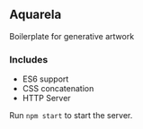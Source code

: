 ## Aquarela

Boilerplate for generative artwork

### Includes
* ES6 support
* CSS concatenation
* HTTP Server

Run `npm start` to start the server.

